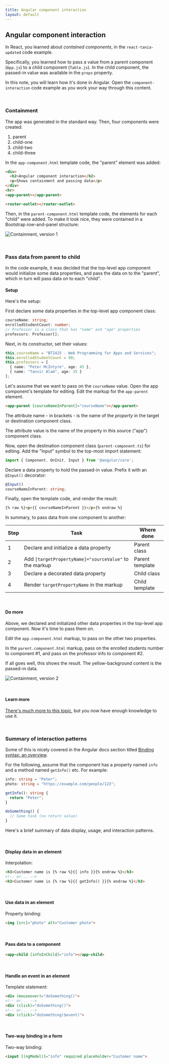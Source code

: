 ```yaml
---
title: Angular component interaction
layout: default
---
```


## Angular component interaction

In React, you learned about *contained components*, in the `react-tania-updated` code example. 

Specifically, you learned how to pass a value from a parent component (`App.js`) to a child component (`Table.js`). In the child component, the passed-in value was available in the `props` property. 

In this note, you will learn how it's done in Angular. Open the `component-interaction` code example as you work your way through this content.

<br>

### Containment

The app was generated in the standard way. Then, four components were created:
1. parent
2. child-one
3. child-two
4. child-three

In the `app-component.html` template code, the "parent" element was added:

```html
<div>
  <h2>Angular component interaction</h2>
  <p>Shows containment and passing data</p>
</div>
<hr>
<app-parent></app-parent>

<router-outlet></router-outlet>
```

Then, in the `parent-component.html` template code, the elements for each "child" were added. To make it look nice, they were contained in a Bootstrap row-and-panel structure:

![Containment, version 1](/bti425-2020/media/angular-comp-interact-contain-1.png)

<br>

### Pass data from parent to child

In the code example, it was decided that the top-level app component would initialize some data properties, and pass the data on to the "parent", which in turn will pass data on to each "child". 

#### Setup

Here's the setup:

First declare some data properties in the top-level app component class:

```ts
courseName: string;
enrolledStudentCount: number;
// Professor is a class that has "name" and "age" properties
professors: Professor[];
```

Next, in its constructor, set their values:

```ts
this.courseName = "BTI425 - Web Programming for Apps and Services";
this.enrolledStudentCount = 90;
this.professors = [
  { name: "Peter McIntyre", age: 45 },
  { name: "Tanvir Alam", age: 35 }
];
```

Let's assume that we want to pass on the `courseName` value. Open the app component's template for editing. Edit the markup for the `app-parent` element. 

```html
<app-parent [courseNameInParent]="courseName"></app-parent>
````

The attribute name - in brackets - is the name of the *property* in the target or destination component class. 

The attribute value is the name of the property in this source ("app") component class. 

Now, open the destination component class (`parent-component.ts`) for editing. Add the "Input" symbol to the top-most import statement:

```ts
import { Component, OnInit, Input } from '@angular/core';
```

Declare a data property to hold the passed-in value. Prefix it with an `@Input()` decorator:

```ts
@Input()
courseNameInParent: string;
```

Finally, open the template code, and render the result:

```html
{% raw %}<p>{{ courseNameInParent }}</p>{% endraw %}
```

In summary, to pass data from one component to another:

Step | Task | Where done
--- | --- | ---
1 | Declare and initialize a data property | Parent class
2 | Add `[targetPropertyName]="sourceValue"` to the markup | Parent template 
3 | Declare a decorated data property | Child class 
4 | Render `targetPropertyName` in the markup | Child template 

<br>

#### Do more

Above, we declared and initialized other data properties in the top-level app component. Now it's time to pass them on. 

Edit the `app.component.html` markup, to pass on the other two properties. 

In the `parent.component.html` markup, pass on the enrolled students number to component #1, and pass on the professor info to component #2. 

If all goes well, this shows the result. The yellow-background content is the passed-in data. 

![Containment, version 2](/bti425-2020/media/angular-comp-interact-contain-2.png)

<br>

#### Learn more

[There's much more to this topic](https://angular.io/guide/component-interaction), but you now have enough knowledge to use it. 

<br>

### Summary of interaction patterns

Some of this is nicely covered in the Angular docs section titled [Binding syntax: an overview](https://angular.io/guide/template-syntax#binding-syntax-an-overview).

For the following, assume that the component has a property named `info` and a method named `getInfo()` etc. For example:

```ts
info: string = "Peter";
photo: string = "https://example.com/people/123";

getInfo(): string {
  return "Peter";
}

doSomething() {
  // Some task (no return value)
}
```

Here's a brief summary of data display, usage, and interaction patterns. 

<br>

#### Display data in an element

Interpolation:

```html
<h3>Customer name is {% raw %}{{ info }}{% endraw %}</h3>
<!-- or... -->
<h3>Customer name is {% raw %}{{ getInfo() }}{% endraw %}</h3>
```

<br>

#### Use data in an element

Property binding:

```html
<img [src]="photo" alt="Customer photo">
```

<br>

#### Pass data to a component

```html
<app-child [infoInChild]="info"></app-child>
```

<br>

#### Handle an event in an element

Template statement:

```html
<div (mouseover)="doSomething()">
<!-- or... -->
<div (click)="doSomething()">
<!-- or... -->
<div (click)="doSomething($event)">
```

<br>

#### Two-way binding in a form 

Two-way binding:

```html
<input [(ngModel)]="info" required placeholder="Customer name">
```

<br>

